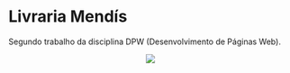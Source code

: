 # Livraria Mendís
Segundo trabalho da disciplina DPW (Desenvolvimento de Páginas Web).

<p align="center">
  <img src="ezgif.com-gif-maker.gif">
